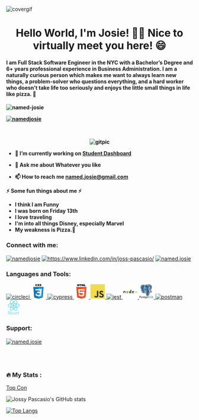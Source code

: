 
  
 
 ![covergif](https://user-images.githubusercontent.com/96319104/173700813-a2c892e7-75db-4d93-aa3e-3415b1f2c83a.gif)





<h1 align="center">Hello World, I'm Josie! 👋🏽 Nice to virtually meet you here! 😄  </h1>

<h4>I am Full Stack Software Engineer in the NYC with a Bachelor’s Degree and 6+ years professional experience in Business Administration. I am a naturally curious person which makes me want to always learn new things, a problem-solver who questions everything, and a hard worker who doesn't take life too seriously and enjoys the little small things in life like pizza. 🍕 <h4>

<p align="left"> <img src="https://komarev.com/ghpvc/?username=named-josie&label=Profile%20views&color=0e75b6&style=flat" alt="named-josie" /> </p>
  
 <p align="left"> <a href="https://twitter.com/namedjosie" target="blank"><img src="https://img.shields.io/twitter/follow/namedjosie?logo=twitter&style=for-the-badge" alt="namedjosie" /></a> </p>
  
 <br> 
  <p align="center"> 
<img width="479" alt="gitpic" src="https://user-images.githubusercontent.com/96319104/173740799-dfec5084-d780-42d0-81b7-1ef6a946f1d4.png">  </p>


- 🔭 I’m currently working on [Student Dashboard](https://student-dasboard-josie.netlify.app/)

- 💬 Ask me about **Whatever you like**

- 📫 How to reach me **named.josie@gmail.com**

⚡ Some fun things about me ⚡ 
* I think I am Funny 
* I was born on Friday 13th
* I love traveling  
* I'm into all things Disney, especially Marvel
* My weakness is Pizza.🍕

<h3 align="left">Connect with me:</h3>
<p align="left">
<a href="https://twitter.com/namedjosie" target="blank"><img align="center" src="https://raw.githubusercontent.com/rahuldkjain/github-profile-readme-generator/master/src/images/icons/Social/twitter.svg" alt="namedjosie" height="30" width="40" /></a>
<a href="https://www.linkedin.com/in/joss-pascasio/" target="blank"><img align="center" src="https://raw.githubusercontent.com/rahuldkjain/github-profile-readme-generator/master/src/images/icons/Social/linked-in-alt.svg" alt="https://www.linkedin.com/in/joss-pascasio/" height="30" width="40" /></a>
<a href="https://instagram.com/named.josie" target="blank"><img align="center" src="https://raw.githubusercontent.com/rahuldkjain/github-profile-readme-generator/master/src/images/icons/Social/instagram.svg" alt="named.josie" height="30" width="40" /></a>
</p>

<h3 align="left">Languages and Tools:</h3>
<p align="left"> <a href="https://circleci.com" target="_blank" rel="noreferrer"> <img src="https://www.vectorlogo.zone/logos/circleci/circleci-icon.svg" alt="circleci" width="40" height="40"/> </a> <a href="https://www.w3schools.com/css/" target="_blank" rel="noreferrer"> <img src="https://raw.githubusercontent.com/devicons/devicon/master/icons/css3/css3-original-wordmark.svg" alt="css3" width="40" height="40"/> </a> <a href="https://www.cypress.io" target="_blank" rel="noreferrer"> <img src="https://raw.githubusercontent.com/simple-icons/simple-icons/6e46ec1fc23b60c8fd0d2f2ff46db82e16dbd75f/icons/cypress.svg" alt="cypress" width="40" height="40"/> </a> <a href="https://www.w3.org/html/" target="_blank" rel="noreferrer"> <img src="https://raw.githubusercontent.com/devicons/devicon/master/icons/html5/html5-original-wordmark.svg" alt="html5" width="40" height="40"/> </a> <a href="https://developer.mozilla.org/en-US/docs/Web/JavaScript" target="_blank" rel="noreferrer"> <img src="https://raw.githubusercontent.com/devicons/devicon/master/icons/javascript/javascript-original.svg" alt="javascript" width="40" height="40"/> </a> <a href="https://jestjs.io" target="_blank" rel="noreferrer"> <img src="https://www.vectorlogo.zone/logos/jestjsio/jestjsio-icon.svg" alt="jest" width="40" height="40"/> </a> <a href="https://nodejs.org" target="_blank" rel="noreferrer"> <img src="https://raw.githubusercontent.com/devicons/devicon/master/icons/nodejs/nodejs-original-wordmark.svg" alt="nodejs" width="40" height="40"/> </a> <a href="https://www.postgresql.org" target="_blank" rel="noreferrer"> <img src="https://raw.githubusercontent.com/devicons/devicon/master/icons/postgresql/postgresql-original-wordmark.svg" alt="postgresql" width="40" height="40"/> </a> <a href="https://postman.com" target="_blank" rel="noreferrer"> <img src="https://www.vectorlogo.zone/logos/getpostman/getpostman-icon.svg" alt="postman" width="40" height="40"/> </a> <a href="https://reactjs.org/" target="_blank" rel="noreferrer"> <img src="https://raw.githubusercontent.com/devicons/devicon/master/icons/react/react-original-wordmark.svg" alt="react" width="40" height="40"/> </a> </p>

<h3 align="left">Support:</h3>
<p><a href="https://www.buymeacoffee.com/named.josie"> <img align="center" src="https://cdn.buymeacoffee.com/buttons/v2/default-yellow.png" height="50" width="210" alt="named.josie" /></a></p><br><br>

### :fire: My Stats :

  [Top Con](https://github-readme-streak-stats.herokuapp.com/?user=named-josie&theme=midnight-purple)
  
  ![Jossy Pascasio's GitHub stats](https://github-readme-stats.vercel.app/api?username=named-josie&show_icons=true&theme=midnight-purple)

[![Top Langs](https://github-readme-stats.vercel.app/api/top-langs/?username=named-josie&layout=compact&theme=midnight-purple)](https://github.com/named-josie/github-readme-stats)
  


